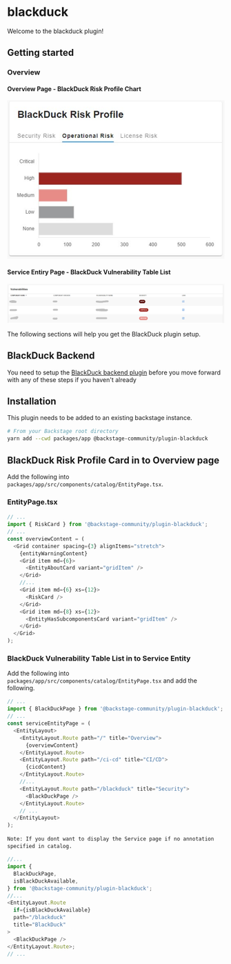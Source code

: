 # blackduck

Welcome to the blackduck plugin!

## Getting started

### Overview

#### Overview Page - BlackDuck Risk Profile Chart

![BlackDuck Chart Example](./docs/blackduck-risk-profile.png)

#### Service Entiry Page - BlackDuck Vulnerability Table List

![BlackDuck Table Example](./docs/blackduck-table.png)

The following sections will help you get the BlackDuck plugin setup.

## BlackDuck Backend

You need to setup the [BlackDuck backend plugin](https://github.com/backstage/community-plugins/blob/main/workspaces/blackduck/plugins/blackduck-backend) before you move forward with any of these steps if you haven't already

## Installation

This plugin needs to be added to an existing backstage instance.

```bash
# From your Backstage root directory
yarn add --cwd packages/app @backstage-community/plugin-blackduck
```

## BlackDuck Risk Profile Card in to Overview page

Add the following into `packages/app/src/components/catalog/EntityPage.tsx`.

### EntityPage.tsx

```typescript
// ...
import { RiskCard } from '@backstage-community/plugin-blackduck';
// ...
const overviewContent = (
  <Grid container spacing={3} alignItems="stretch">
    {entityWarningContent}
    <Grid item md={6}>
      <EntityAboutCard variant="gridItem" />
    </Grid>
    //...
    <Grid item md={6} xs={12}>
      <RiskCard />
    </Grid>
    <Grid item md={8} xs={12}>
      <EntityHasSubcomponentsCard variant="gridItem" />
    </Grid>
  </Grid>
);
```

### BlackDuck Vulnerability Table List in to Service Entity

Add the following into `packages/app/src/components/catalog/EntityPage.tsx` and add the following.

```typescript
// ...
import { BlackDuckPage } from '@backstage-community/plugin-blackduck';
// ...
const serviceEntityPage = (
  <EntityLayout>
    <EntityLayout.Route path="/" title="Overview">
      {overviewContent}
    </EntityLayout.Route>
    <EntityLayout.Route path="/ci-cd" title="CI/CD">
      {cicdContent}
    </EntityLayout.Route>
    //...
    <EntityLayout.Route path="/blackduck" title="Security">
      <BlackDuckPage />
    </EntityLayout.Route>
    // ...
  </EntityLayout>
);
```

`Note: If you dont want to display the Service page if no annotation specified in catalog.`

```typescript
//...
import {
  BlackDuckPage,
  isBlackDuckAvailable,
} from '@backstage-community/plugin-blackduck';
//...
<EntityLayout.Route
  if={isBlackDuckAvailable}
  path="/blackduck"
  title="BlackDuck"
>
  <BlackDuckPage />
</EntityLayout.Route>;
// ...
```
